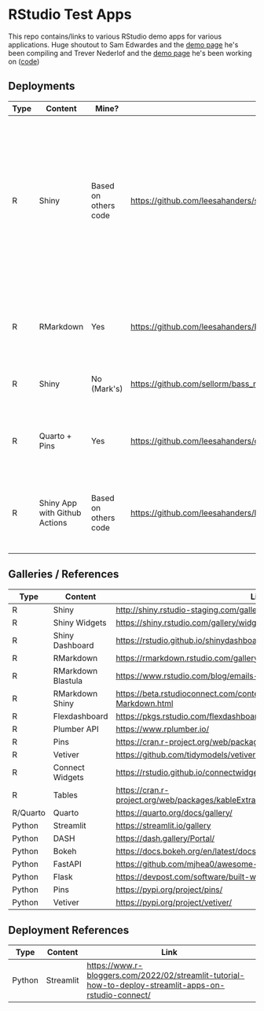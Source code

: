 # RStudio Test Apps

This repo contains/links to various RStudio demo apps for various applications. Huge shoutout to Sam Edwardes and the [demo page](https://github.com/SamEdwardes/rstudio-demos) he's been compiling and Trever Nederlof and the [demo page](https://colorado.rstudio.com/rsc/tn-demo-content/) he's been working on ([code](https://github.com/tnederlof/rstudio-demo-content))

## Deployments

| Type | Content                       | Mine?                | Code                                                                                     | Deployment                                                                                    | Notes                                                                                                                                                                               |
|------------|------------|------------|--------------|--------------|------------|
| R    | Shiny                         | Based on others code | <https://github.com/leesahanders/shiny_file_download>                                    | <https://colorado.rstudio.com/rsc/connect/#/apps/d3accc20-e6e4-445a-b4f0-1853f5f0be96/access> | Super basic app for downloading files - good for showing one button publishing, publishing from git, publishing from workbench, programmatic deploying, includes manifest.json file |
| R    | RMarkdown                     | Yes                  | <https://github.com/leesahanders/RStudio_Test_Apps/blob/main/RMarkdown/water_plants.Rmd> | <https://colorado.rstudio.com/rsc/content/7f2fd199-c29c-499a-8980-cc55499a6b89>               | Simple RMarkdown good for showing document deployment and blastula for emails                                                                                                       |
| R    | Shiny                         | No (Mark's)          | <https://github.com/sellorm/bass_model.git>                                              |                                                                                               | Tricky stringi and Rcpp errors                                                                                                                                                      |
| R    | Quarto + Pins                 | Yes                  | <https://github.com/leesahanders/quarto_pins_lyme_dataset>                               |                                                                                               | Future work having Quarto pull from the pinned dataset - currently separate examples                                                                                                |
| R    | Shiny App with Github Actions | Based on others code | <https://github.com/leesahanders/learn_shinytest2_LisaBranch>                            | <https://colorado.rstudio.com/rsc/connect/#/apps/fea06580-a316-48d2-9846-65662b3509df/access> | Demonstration of GIthub Actions (would need server url updated)                                                                                                                     |
|      |                               |                      |                                                                                          |                                                                                               |                                                                                                                                                                                     |
|      |                               |                      |                                                                                          |                                                                                               |                                                                                                                                                                                     |
|      |                               |                      |                                                                                          |                                                                                               |                                                                                                                                                                                     |

## Galleries / References

| Type     | Content            | Link                                                                                      |
|---------------|---------------|------------------------------------------|
| R        | Shiny              | <http://shiny.rstudio-staging.com/gallery/>                                               |
| R        | Shiny Widgets      | <https://shiny.rstudio.com/gallery/widget-gallery.html>                                   |
| R        | Shiny Dashboard    | <https://rstudio.github.io/shinydashboard/examples.html>                                  |
| R        | RMarkdown          | <https://rmarkdown.rstudio.com/gallery.html>                                              |
| R        | RMarkdown Blastula | <https://www.rstudio.com/blog/emails-from-r-blastula-0-3/>                                |
| R        | RMarkdown Shiny    | <https://beta.rstudioconnect.com/content/2671/Combining-Shiny-R-Markdown.html>            |
| R        | Flexdashboard      | <https://pkgs.rstudio.com/flexdashboard/articles/examples.html>                           |
| R        | Plumber API        | <https://www.rplumber.io/>                                                                |
| R        | Pins               | <https://cran.r-project.org/web/packages/pins/vignettes/pins.html>                        |
| R        | Vetiver            | <https://github.com/tidymodels/vetiver-r>                                                 |
| R        | Connect Widgets    | <https://rstudio.github.io/connectwidgets/>                                               |
| R        | Tables             | <https://cran.r-project.org/web/packages/kableExtra/vignettes/awesome_table_in_html.html> |
| R/Quarto | Quarto             | <https://quarto.org/docs/gallery/>                                                        |
| Python   | Streamlit          | <https://streamlit.io/gallery>                                                            |
| Python   | DASH               | <https://dash.gallery/Portal/>                                                            |
| Python   | Bokeh              | <https://docs.bokeh.org/en/latest/docs/gallery.html>                                      |
| Python   | FastAPI            | <https://github.com/mjhea0/awesome-fastapi>                                               |
| Python   | Flask              | <https://devpost.com/software/built-with/flask>                                           |
| Python   | Pins               | <https://pypi.org/project/pins/>                                                          |
| Python   | Vetiver            | <https://pypi.org/project/vetiver/>                                                       |

## Deployment References

| Type   | Content   | Link                                                                                                     |
|--------------|--------------|--------------------------------------------|
| Python | Streamlit | <https://www.r-bloggers.com/2022/02/streamlit-tutorial-how-to-deploy-streamlit-apps-on-rstudio-connect/> |
